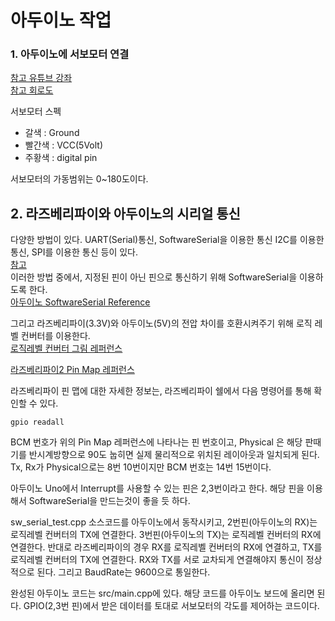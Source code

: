 # 아두이노 작업

### 1. 아두이노에 서보모터 연결
[참고 유튜브 강좌](https://www.youtube.com/watch?v=h8GRTrGia8c)    
[참고 회로도](https://youtu.be/h8GRTrGia8c?t=2m14s)    


서보모터 스펙
- 갈색 	: Ground
- 빨간색  : VCC(5Volt)
- 주황색	: digital pin

서보모터의 가동범위는 0~180도이다.

## 2. 라즈베리파이와 아두이노의 시리얼 통신
다양한 방법이 있다. UART(Serial)통신, SoftwareSerial을 이용한 통신 I2C를 이용한 통신, SPI를 이용한 통신 등이 있다.    
[참고](http://www.hardcopyworld.com/ngine/aduino/index.php/archives/360)    
이러한 방법 중에서, 지정된 핀이 아닌 핀으로 통신하기 위해 SoftwareSerial을 이용하도록 한다.    
[아두이노 SoftwareSerial Reference](https://www.arduino.cc/en/Reference/SoftwareSerial)    

그리고 라즈베리파이(3.3V)와 아두이노(5V)의 전압 차이를 호환시켜주기 위해 로직 레벨 컨버터를 이용한다.    
[로직레벨 컨버터 그림 레퍼런스](http://hinco.tistory.com/4)    

[라즈베리파이2 Pin Map 레퍼런스](https://www.raspberrypi.org/documentation/usage/gpio-plus-and-raspi2/README.md)    


라즈베리파이 핀 맵에 대한 자세한 정보는, 라즈베리파이 쉘에서 다음 명령어를 통해 확인할 수 있다.
```
gpio readall
```
BCM 번호가 위의 Pin Map 레퍼런스에 나타나는 핀 번호이고, Physical 은 해당 판때기를 반시계방향으로 90도 눕히면 실제 물리적으로 위치된 레이아웃과 일치되게 된다. Tx, Rx가 Physical으로는 8번 10번이지만 BCM 번호는 14번 15번이다.

아두이노 Uno에서 Interrupt를 사용할 수 있는 핀은 2,3번이라고 한다. 해당 핀을 이용해서 SoftwareSerial을 만드는것이 좋을 듯 하다.

sw_serial_test.cpp 소스코드를 아두이노에서 동작시키고, 2번핀(아두이노의 RX)는 로직레벨 컨버터의 TX에 연결한다. 3번핀(아두이노의 TX)는 로직레벨 컨버터의 RX에 연결한다.
반대로 라즈베리파이의 경우 RX를 로직레벨 컨버터의 RX에 연결하고, TX를 로직레벨 컨버터의 TX에 연결한다. RX와 TX를 서로 교차되게 연결해야지 통신이 정상적으로 된다. 그리고 BaudRate는 9600으로 통일한다.


완성된 아두이노 코드는 src/main.cpp에 있다. 해당 코드를 아두이노 보드에 올리면 된다. GPIO(2,3번 핀)에서 받은 데이터를 토대로 서보모터의 각도를 제어하는 코드이다.